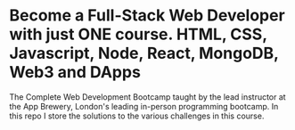 # Become a Full-Stack Web Developer with just ONE course. HTML, CSS, Javascript, Node, React, MongoDB, Web3 and DApps

The Complete Web Development Bootcamp taught by the lead instructor at the App Brewery, London's leading in-person programming bootcamp. In this repo I store the solutions to the various challenges in this course.
